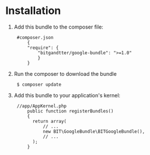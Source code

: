 Installation
============

1. Add this bundle to the composer file:

        #composer.json
            {
            "require": {
                "bitgandtter/google-bundle": ">=1.0"
                }
            }

2. Run the composer to download the bundle

        $ composer update

3. Add this bundle to your application's kernel:

        //app/AppKernel.php
            public function registerBundles()
            {
              return array(
                  // ...
                  new BIT\GoogleBundle\BITGoogleBundle(),
                  // ...
              );
            }
